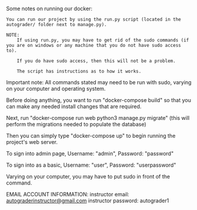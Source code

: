 Some notes on running our docker:
	
	You can run our project by using the run.py script (located in the autograder/ folder next to manage.py).

	NOTE:
		If using run.py, you may have to get rid of the sudo commands (if you are on windows or any machine that you do not have sudo access to).

		If you do have sudo access, then this will not be a problem.

		The script has instructions as to how it works.

Important note:
	All commands stated may need to be run with sudo, varying on your computer and operating system.

Before doing anything, you want to run "docker-compose build" so that you can make any needed install changes that are required.

Next, run "docker-compose run web python3 manage.py migrate" (this will perform the migrations needed to populate the database)

Then you can simply type "docker-compose up" to begin running the project's web server.

To sign into admin page, Username: "admin", Password: "password"

To sign into as a basic, Username: "user", Password: "userpassword"

Varying on your computer, you may have to put sudo in front of the command.


EMAIL ACCOUNT INFORMATION:
	instructor email: autograderinstructor@gmail.com
	instructor password: autograder1